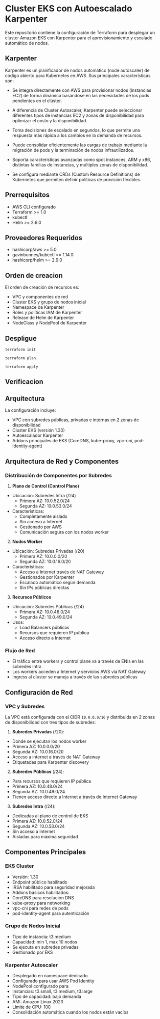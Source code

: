 # Cluster EKS con Autoescalado Karpenter

Este repositorio contiene la configuración de Terraform para desplegar un cluster Amazon EKS con Karpenter para el aprovisionamiento y escalado automático de nodos.

## Karpenter

Karpenter es un planificador de nodos automático (node autoscaler) de código abierto para Kubernetes en AWS. Sus principales características son:

* Se integra directamente con AWS para provisionar nodos (instancias EC2) de forma dinámica basándose en las necesidades de los pods pendientes en el clúster.

* A diferencia de Cluster Autoscaler, Karpenter puede seleccionar diferentes tipos de instancias EC2 y zonas de disponibilidad para optimizar el costo y la disponibilidad.

* Toma decisiones de escalado en segundos, lo que permite una respuesta más rápida a los cambios en la demanda de recursos.

* Puede consolidar eficientemente las cargas de trabajo mediante la migración de pods y la terminación de nodos infrautilizados.

* Soporta características avanzadas como spot instances, ARM y x86, distintas familias de instancias, y múltiples zonas de disponibilidad.

* Se configura mediante CRDs (Custom Resource Definitions) de Kubernetes que permiten definir políticas de provisión flexibles.

## Prerrequisitos

- AWS CLI configurado
- Terraform >= 1.0
- kubectl
- Helm >= 2.9.0

## Proveedores Requeridos

- hashicorp/aws >= 5.0
- gavinbunney/kubectl >= 1.14.0
- hashicorp/helm >= 2.9.0

## Orden de creacion

El orden de creación de recursos es:

- VPC y componentes de red
- Cluster EKS y grupo de nodos inicial
- Namespace de Karpenter
- Roles y políticas IAM de Karpenter
- Release de Helm de Karpenter
- NodeClass y NodePool de Karpenter

## Despligue

```
terraform init
```
```
terraform plan
```
```
terraform apply
```

## Verificacion


## Arquitectura

La configuración incluye:
- VPC con subredes públicas, privadas e internas en 2 zonas de disponibilidad
- Cluster EKS (versión 1.30)
- Autoescalador Karpenter
- Addons principales de EKS (CoreDNS, kube-proxy, vpc-cni, pod-identity-agent)

## Arquitectura de Red y Componentes

### Distribución de Componentes por Subredes

1. **Plano de Control (Control Plane)**
  - Ubicación: Subredes Intra (/24)
    * Primera AZ: 10.0.52.0/24
    * Segunda AZ: 10.0.53.0/24
  - Características:
    * Completamente aislado
    * Sin acceso a Internet
    * Gestionado por AWS
    * Comunicación segura con los nodos worker

2. **Nodos Worker**
  - Ubicación: Subredes Privadas (/20)
    * Primera AZ: 10.0.0.0/20
    * Segunda AZ: 10.0.16.0/20
  - Características:
    * Acceso a Internet través de NAT Gateway
    * Gestionados por Karpenter
    * Escalado automático según demanda
    * Sin IPs públicas directas

3. **Recursos Públicos**
  - Ubicación: Subredes Públicas (/24)
    * Primera AZ: 10.0.48.0/24
    * Segunda AZ: 10.0.49.0/24
  - Usos:
    * Load Balancers públicos
    * Recursos que requieren IP pública
    * Acceso directo a Internet

### Flujo de Red
- El tráfico entre workers y control plane va a través de ENIs en las subredes intra
- Los workers acceden a Internet y servicios AWS vía NAT Gateway
- Ingress al cluster se maneja a través de las subredes públicas

## Configuración de Red

### VPC y Subredes
La VPC está configurada con el CIDR `10.0.0.0/16` y distribuida en 2 zonas de disponibilidad con tres tipos de subredes:

1. **Subredes Privadas** (/20):
  - Donde se ejecutan los nodos worker
  - Primera AZ: 10.0.0.0/20
  - Segunda AZ: 10.0.16.0/20
  - Acceso a internet a través de NAT Gateway
  - Etiquetadas para Karpenter discovery

2. **Subredes Públicas** (/24):
  - Para recursos que requieren IP pública
  - Primera AZ: 10.0.48.0/24
  - Segunda AZ: 10.0.49.0/24
  - Tienen acceso directo a Internet a través de Internet Gateway

3. **Subredes Intra** (/24):
  - Dedicadas al plano de control de EKS
  - Primera AZ: 10.0.52.0/24
  - Segunda AZ: 10.0.53.0/24
  - Sin acceso a Internet
  - Aisladas para máxima seguridad

## Componentes Principales

### EKS Cluster
- Versión: 1.30
- Endpoint público habilitado
- IRSA habilitado para seguridad mejorada
- Addons básicos habilitados:
 - CoreDNS para resolución DNS
 - kube-proxy para networking
 - vpc-cni para redes de pods
 - pod-identity-agent para autenticación

### Grupo de Nodos Inicial
- Tipo de instancia: t3.medium
- Capacidad: min 1, max 10 nodos
- Se ejecuta en subredes privadas
- Gestionado por EKS

### Karpenter Autoscaler
- Desplegado en namespace dedicado
- Configurado para usar AWS Pod Identity
- NodePool configurado para:
 - Instancias: t3.small, t3.medium, t3.large
 - Tipo de capacidad: bajo demanda
 - AMI: Amazon Linux 2023
 - Límite de CPU: 100
 - Consolidación automática cuando los nodos están vacíos

